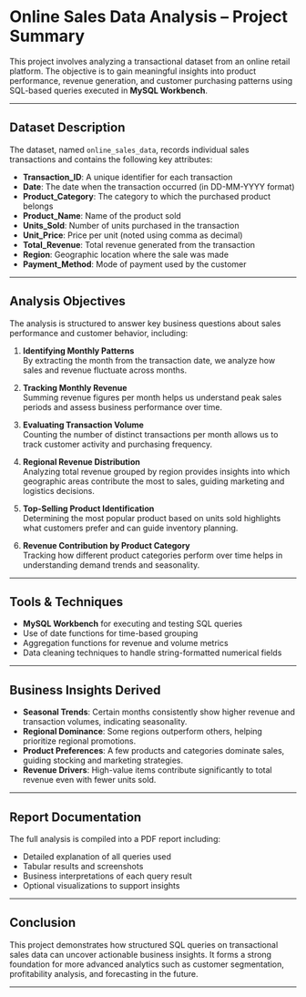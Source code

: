 #  Online Sales Data Analysis – Project Summary

This project involves analyzing a transactional dataset from an online retail platform. The objective is to gain meaningful insights into product performance, revenue generation, and customer purchasing patterns using SQL-based queries executed in **MySQL Workbench**.

---

##  Dataset Description

The dataset, named `online_sales_data`, records individual sales transactions and contains the following key attributes:

- **Transaction_ID**: A unique identifier for each transaction  
- **Date**: The date when the transaction occurred (in DD-MM-YYYY format)  
- **Product_Category**: The category to which the purchased product belongs  
- **Product_Name**: Name of the product sold  
- **Units_Sold**: Number of units purchased in the transaction  
- **Unit_Price**: Price per unit (noted using comma as decimal)  
- **Total_Revenue**: Total revenue generated from the transaction  
- **Region**: Geographic location where the sale was made  
- **Payment_Method**: Mode of payment used by the customer  

---

##  Analysis Objectives

The analysis is structured to answer key business questions about sales performance and customer behavior, including:

1. **Identifying Monthly Patterns**  
   By extracting the month from the transaction date, we analyze how sales and revenue fluctuate across months.

2. **Tracking Monthly Revenue**  
   Summing revenue figures per month helps us understand peak sales periods and assess business performance over time.

3. **Evaluating Transaction Volume**  
   Counting the number of distinct transactions per month allows us to track customer activity and purchasing frequency.

4. **Regional Revenue Distribution**  
   Analyzing total revenue grouped by region provides insights into which geographic areas contribute the most to sales, guiding marketing and logistics decisions.

5. **Top-Selling Product Identification**  
   Determining the most popular product based on units sold highlights what customers prefer and can guide inventory planning.

6. **Revenue Contribution by Product Category**  
   Tracking how different product categories perform over time helps in understanding demand trends and seasonality.

---

##  Tools & Techniques

- **MySQL Workbench** for executing and testing SQL queries  
- Use of date functions for time-based grouping  
- Aggregation functions for revenue and volume metrics  
- Data cleaning techniques to handle string-formatted numerical fields

---

##  Business Insights Derived

- **Seasonal Trends**: Certain months consistently show higher revenue and transaction volumes, indicating seasonality.
- **Regional Dominance**: Some regions outperform others, helping prioritize regional promotions.
- **Product Preferences**: A few products and categories dominate sales, guiding stocking and marketing strategies.
- **Revenue Drivers**: High-value items contribute significantly to total revenue even with fewer units sold.

---

##  Report Documentation

The full analysis is compiled into a PDF report including:
- Detailed explanation of all queries used  
- Tabular results and screenshots  
- Business interpretations of each query result  
- Optional visualizations to support insights

---

##  Conclusion

This project demonstrates how structured SQL queries on transactional sales data can uncover actionable business insights. It forms a strong foundation for more advanced analytics such as customer segmentation, profitability analysis, and forecasting in the future.

---
